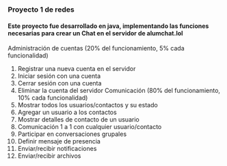 ### Proyecto 1 de redes
#### Este proyecto fue desarrollado en java, implementando las funciones necesarias para crear un Chat en el servidor de alumchat.lol

Administración de cuentas (20% del funcionamiento, 5% cada funcionalidad)
1) Registrar una nueva cuenta en el servidor
2) Iniciar sesión con una cuenta
3) Cerrar sesión con una cuenta
4) Eliminar la cuenta del servidor
Comunicación (80% del funcionamiento, 10% cada funcionalidad)
1) Mostrar todos los usuarios/contactos y su estado
2) Agregar un usuario a los contactos
3) Mostrar detalles de contacto de un usuario
4) Comunicación 1 a 1 con cualquier usuario/contacto
5) Participar en conversaciones grupales
6) Definir mensaje de presencia
7) Enviar/recibir notificaciones
8) Enviar/recibir archivos
